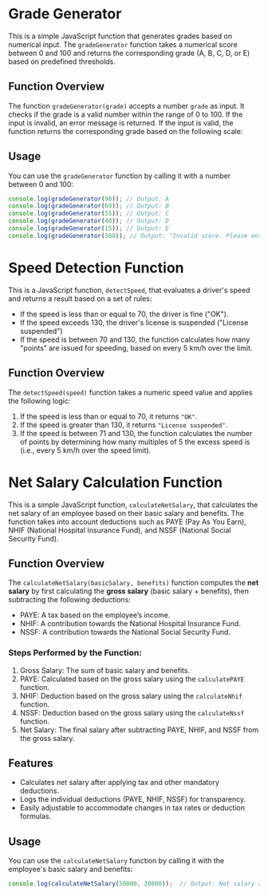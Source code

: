 # Grade Generator

This is a simple JavaScript function that generates grades based on numerical input. The `gradeGenerator` function takes a numerical score between 0 and 100 and returns the corresponding grade (A, B, C, D, or E) based on predefined thresholds.

## Function Overview

The function `gradeGenerator(grade)` accepts a number `grade` as input. It checks if the grade is a valid number within the range of 0 to 100. If the input is invalid, an error message is returned. If the input is valid, the function returns the corresponding grade based on the following scale:

## Usage

You can use the `gradeGenerator` function by calling it with a number between 0 and 100:

```javascript
console.log(gradeGenerator(90)); // Output: A
console.log(gradeGenerator(69)); // Output: B
console.log(gradeGenerator(55)); // Output: C
console.log(gradeGenerator(40)); // Output: D
console.log(gradeGenerator(15)); // Output: E
console.log(gradeGenerator(300)); // Output: "Invalid score. Please enter a number between 0 and 100"
```


# Speed Detection Function

This is a JavaScript function, `detectSpeed`, that evaluates a driver's speed and returns a result based on a set of rules:

- If the speed is less than or equal to 70, the driver is fine ("OK").
- If the speed exceeds 130, the driver's license is suspended ("License suspended")
- If the speed is between 70 and 130, the function calculates how many "points" are issued for speeding, based on every 5 km/h over the limit.

## Function Overview

The `detectSpeed(speed)` function takes a numeric speed value and applies the following logic:

1. If the speed is less than or equal to 70, it returns `"OK"`.
2. If the speed is greater than 130, it returns `"License suspended"`.
3. If the speed is between 71 and 130, the function calculates the number of points by determining how many multiples of 5 the excess speed is (i.e., every 5 km/h over the speed limit).





# Net Salary Calculation Function

This is a simple JavaScript function, `calculateNetSalary`, that calculates the net salary of an employee based on their basic salary and benefits. The function takes into account deductions such as PAYE (Pay As You Earn), NHIF (National Hospital Insurance Fund), and NSSF (National Social Security Fund).

## Function Overview

The `calculateNetSalary(basicSalary, benefits)` function computes the **net salary** by first calculating the **gross salary** (basic salary + benefits), then subtracting the following deductions:

- PAYE: A tax based on the employee’s income.
- NHIF: A contribution towards the National Hospital Insurance Fund.
- NSSF: A contribution towards the National Social Security Fund.

### Steps Performed by the Function:

1. Gross Salary: The sum of basic salary and benefits.
2. PAYE: Calculated based on the gross salary using the `calculatePAYE` function.
3. NHIF: Deduction based on the gross salary using the `calculateNhif` function.
4. NSSF: Deduction based on the gross salary using the `calculateNssf` function.
5. Net Salary: The final salary after subtracting PAYE, NHIF, and NSSF from the gross salary.

## Features

- Calculates net salary after applying tax and other mandatory deductions.
- Logs the individual deductions (PAYE, NHIF, NSSF) for transparency.
- Easily adjustable to accommodate changes in tax rates or deduction formulas.


## Usage

You can use the `calculateNetSalary` function by calling it with the employee's basic salary and benefits:

```javascript
console.log(calculateNetSalary(50000, 20000));  // Output: Net salary after deductions
